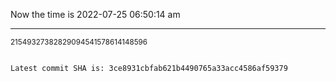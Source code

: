 Now the time is 2022-07-25 06:50:14 am

---

<small>21549327382829094541578614148596</small>

```txt

Latest commit SHA is: 3ce8931cbfab621b4490765a33acc4586af59379
```
